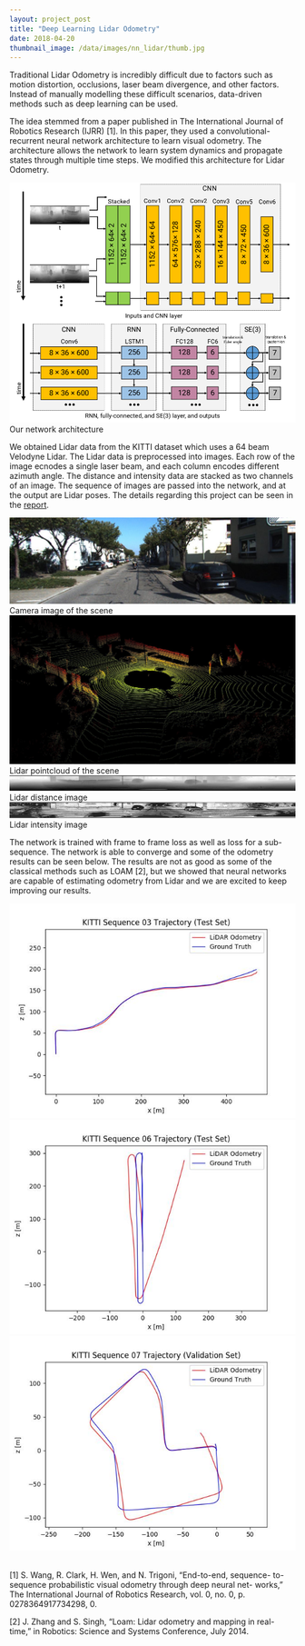```yaml
---
layout: project_post
title: "Deep Learning Lidar Odometry"
date: 2018-04-20
thumbnail_image: /data/images/nn_lidar/thumb.jpg
---
```


Traditional Lidar Odometry is incredibly difficult due to factors such as motion distortion, occlusions, laser beam divergence, and other factors. Instead of manually modelling these difficult scenarios, data-driven methods such as deep learning can be used.

The idea stemmed from a paper published in The International Journal of Robotics Research (IJRR) [1]. In this paper, they used a convolutional-recurrent neural network architecture to learn visual odometry. The architecture allows the network to learn system dynamics and propagate states through multiple time steps. We modified this architecture for Lidar Odometry.

<div class="row">
<div class="col-md-8" style="float: none;margin: 0 auto;">
<div class="mbr-figure" style="width: 100%;">
    <img src="/data/images/nn_lidar/network_arch.png">
    <figcaption class="figure-caption">Our network architecture</figcaption>
</div>
</div>
</div>

We obtained Lidar data from the KITTI dataset which uses a 64 beam Velodyne Lidar. The Lidar data is preprocessed into images. Each row of the image ecnodes a single laser beam, and each column encodes different azimuth angle. The distance and intensity data are stacked as two channels of an image. The sequence of images are passed into the network, and at the output are Lidar poses. The details regarding this project can be seen in the <a href="/data/docs/end-end-lidar.pdf">report</a>.

<div class="row">
<div class="col-md-8" style="float: none;margin: 0 auto;">
<div class="mbr-figure" style="width: 100%;">
    <img src="/data/images/nn_lidar/camera_image.jpg">
    <figcaption class="figure-caption">Camera image of the scene</figcaption>
</div>
</div>
</div>

<div class="row">
<div class="col-md-6" style="float: none;margin: 0 auto;">
<div class="mbr-figure" style="width: 100%;">
    <img src="/data/images/nn_lidar/lidar_pointcloud.jpg">
    <figcaption class="figure-caption">Lidar pointcloud of the scene</figcaption>
</div>
</div>
</div>

<div class="row">
<div class="col-lg-12" style="float: none;margin: 0 auto;">
<div class="mbr-figure" style="width: 100%;">
    <img src="/data/images/nn_lidar/lidar_distance.jpg">
    <figcaption class="figure-caption">Lidar distance image</figcaption>
</div>
</div>
</div>

<div class="row">
<div class="col-lg-12" style="float: none;margin: 0 auto;">
<div class="mbr-figure" style="width: 100%;">
    <img src="/data/images/nn_lidar/lidar_intensity.jpg">
    <figcaption class="figure-caption">Lidar intensity image</figcaption>
</div>
</div>
</div>

The network is trained with frame to frame loss as well as loss for a sub-sequence. The network is able to converge and some of the odometry results can be seen below. The results are not as good as some of the classical methods such as LOAM [2], but we showed that neural networks are capable of estimating odometry from Lidar and we are excited to keep improving our results.

<div class="row">
<div class="col-md-4">
<div class="mbr-figure" style="width: 100%;">
    <img src="/data/images/nn_lidar/03.jpg">
</div>
</div>
<div class="col-md-4">
<div class="mbr-figure" style="width: 100%;">
    <img src="/data/images/nn_lidar/06.jpg">
</div>
</div>
<div class="col-md-4">
<div class="mbr-figure" style="width: 100%;">
    <img src="/data/images/nn_lidar/07.jpg">
</div>
</div>
</div>

<br>

[1] S. Wang, R. Clark, H. Wen, and N. Trigoni, “End-to-end, sequence- to-sequence 
probabilistic visual odometry through deep neural net- works,” 
The International Journal of Robotics Research, vol. 0, no. 0, p. 0278364917734298, 0.

[2] J. Zhang and S. Singh, “Loam: Lidar odometry and mapping in real- time,” 
in Robotics: Science and Systems Conference, July 2014.